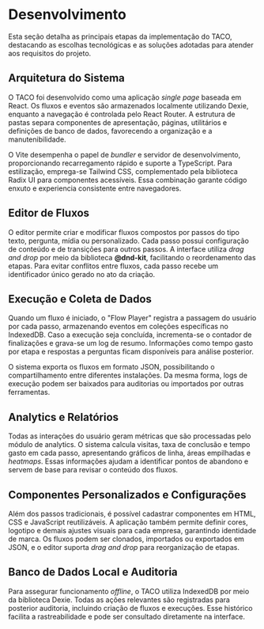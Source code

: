 # Desenvolvimento

Esta seção detalha as principais etapas da implementação do TACO, destacando as escolhas tecnológicas e as soluções adotadas para atender aos requisitos do projeto.

## Arquitetura do Sistema

O TACO foi desenvolvido como uma aplicação _single page_ baseada em React. Os fluxos e eventos são armazenados localmente utilizando Dexie, enquanto a navegação é controlada pelo React Router. A estrutura de pastas separa componentes de apresentação, páginas, utilitários e definições de banco de dados, favorecendo a organização e a manutenibilidade.

O Vite desempenha o papel de _bundler_ e servidor de desenvolvimento, proporcionando recarregamento rápido e suporte a TypeScript. Para estilização, emprega-se Tailwind CSS, complementado pela biblioteca Radix UI para componentes acessíveis. Essa combinação garante código enxuto e experiencia consistente entre navegadores.

## Editor de Fluxos

O editor permite criar e modificar fluxos compostos por passos do tipo texto, pergunta, mídia ou personalizado. Cada passo possui configuração de conteúdo e de transições para outros passos. A interface utiliza _drag and drop_ por meio da biblioteca **@dnd-kit**, facilitando o reordenamento das etapas. Para evitar conflitos entre fluxos, cada passo recebe um identificador único gerado no ato da criação.

## Execução e Coleta de Dados

Quando um fluxo é iniciado, o "Flow Player" registra a passagem do usuário por cada passo, armazenando eventos em coleções específicas no IndexedDB. Caso a execução seja concluída, incrementa-se o contador de finalizações e grava-se um log de resumo. Informações como tempo gasto por etapa e respostas a perguntas ficam disponíveis para análise posterior.

O sistema exporta os fluxos em formato JSON, possibilitando o compartilhamento entre diferentes instalações. Da mesma forma, logs de execução podem ser baixados para auditorias ou importados por outras ferramentas.

## Analytics e Relatórios

Todas as interações do usuário geram métricas que são processadas pelo módulo de analytics. O sistema calcula visitas, taxa de conclusão e tempo gasto em cada passo, apresentando gráficos de linha, áreas empilhadas e _heatmaps_. Essas informações ajudam a identificar pontos de abandono e servem de base para revisar o conteúdo dos fluxos.

## Componentes Personalizados e Configurações

Além dos passos tradicionais, é possível cadastrar componentes em HTML, CSS e JavaScript reutilizáveis. A aplicação também permite definir cores, logotipo e demais ajustes visuais para cada empresa, garantindo identidade de marca. Os fluxos podem ser clonados, importados ou exportados em JSON, e o editor suporta _drag and drop_ para reorganização de etapas.

## Banco de Dados Local e Auditoria

Para assegurar funcionamento _offline_, o TACO utiliza IndexedDB por meio da biblioteca Dexie. Todas as ações relevantes são registradas para posterior auditoria, incluindo criação de fluxos e execuções. Esse histórico facilita a rastreabilidade e pode ser consultado diretamente na interface.
